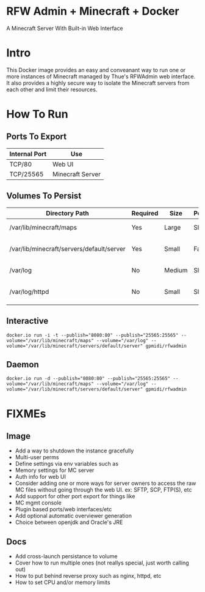 RFW Admin + Minecraft + Docker
==============================
A Minecraft Server With Built-in Web Interface

Intro
=====
This Docker image provides an easy and conveanant way to run one or more
instances of Minecraft managed by Thue's RFWAdmin web interface. It also
provides a highly secure way to isolate the Minecraft servers from each other
and limit their resources.


How To Run
=========

Ports To Export
---------------
Internal Port | Use
--------------|-----------------
TCP/80        | Web UI
TCP/25565     | Minecraft Server

Volumes To Persist
------------------
Directory Path                            | Required | Size       | Performance | Use
------------------------------------------|----------|------------|-------------|---------------------------
/var/lib/minecraft/maps                   | Yes      | Large      | Slow        | Saved map files
/var/lib/minecraft/servers/default/server | Yes      | Small      | Fast        | Minecraft server directory
/var/log                                  | No       | Medium     | Slow        | System log files
/var/log/httpd                            | No       | Small      | Slow        | Web interface log files

Interactive
-----------
```
docker.io run -i -t --publish="8080:80" --publish="25565:25565" --volume="/var/lib/minecraft/maps" --volume="/var/log" --volume="/var/lib/minecraft/servers/default/server" gpmidi/rfwadmin
```

Daemon
-----------
```
docker.io run -d --publish="8080:80" --publish="25565:25565" --volume="/var/lib/minecraft/maps" --volume="/var/log" --volume="/var/lib/minecraft/servers/default/server" gpmidi/rfwadmin
```


FIXMEs
======

Image
-----
 * Add a way to shutdown the instance gracefully
 * Multi-user perms
 * Define settings via env variables such as
  * Memory settings for MC server
  * Auth info for web UI
 * Consider adding one or more ways for server owners to access the raw MC files
 without going through the web UI. ex: SFTP, SCP, FTP(S), etc
 * Add support for other port export for things like
  * MC mgmt console
  * Plugin based ports/web interfaces/etc
 * Add optional automatic overviewer generation
 * Choice between openjdk and Oracle's JRE

Docs
----
 * Add cross-launch persistance to volume
 * Cover how to run multiple ones (not reallys special, just worth calling out)
 * How to put behind reverse proxy such as nginx, httpd, etc
 * How to set CPU and/or memory limits
